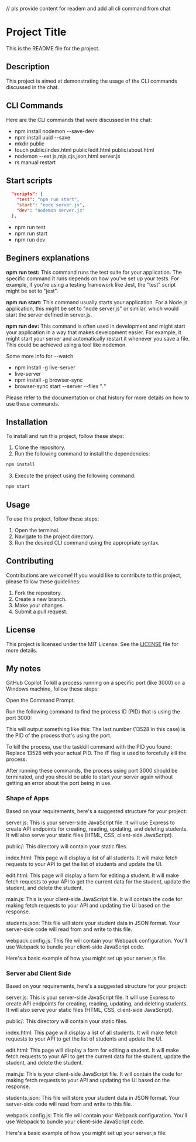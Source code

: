 // pls provide content for readem and add all cli command from chat 
# Project Title

This is the README file for the project.

## Description

This project is aimed at demonstrating the usage of the CLI commands discussed in the chat.

## CLI Commands

Here are the CLI commands that were discussed in the chat:

- npm install nodemon --save-dev
- npm install uuid --save
- mkdir public
- touch public/index.html public/edit.html public/about.html
- nodemon --ext js,mjs,cjs,json,html server.js
- rs manual restart

## Start scripts

```Json
  "scripts": {
    "test": "npm run start",
    "start": "node server.js",
    "dev": "nodemon server.js"
  },
```
- npm run test  
- npm run start
- npm run dev 

## Beginers explanations

**npm run test:** This command runs the test suite for your application. The specific command it runs depends on how you've set up your tests. For example, if you're using a testing framework like Jest, the "test" script might be set to "jest".

**npm run start:** This command usually starts your application. For a Node.js application, this might be set to "node server.js" or similar, which would start the server defined in server.js.

**npm run dev:** This command is often used in development and might start your application in a way that makes development easier. For example, it might start your server and automatically restart it whenever you save a file. This could be achieved using a tool like nodemon.

Some more info for --watch

- npm install -g live-server
- live-server
- npm install -g browser-sync
- browser-sync start --server --files "*.*"

Please refer to the documentation or chat history for more details on how to use these commands.

## Installation

To install and run this project, follow these steps:

1. Clone the repository.
2. Run the following command to install the dependencies:

  ```bash
  npm install
  ```

3. Execute the project using the following command:

  ```bash
  npm start
  ```

## Usage

To use this project, follow these steps:

1. Open the terminal.
2. Navigate to the project directory.
3. Run the desired CLI command using the appropriate syntax.

## Contributing

Contributions are welcome! If you would like to contribute to this project, please follow these guidelines:

1. Fork the repository.
2. Create a new branch.
3. Make your changes.
4. Submit a pull request.

## License

This project is licensed under the MIT License. See the [LICENSE](LICENSE) file for more details.

## My notes 

GitHub Copilot
To kill a process running on a specific port (like 3000) on a Windows machine, follow these steps:

Open the Command Prompt.

Run the following command to find the process ID (PID) that is using the port 3000:

This will output something like this:
The last number (13528 in this case) is the PID of the process that's using the port.

To kill the process, use the taskkill command with the PID you found:
Replace 13528 with your actual PID. The /F flag is used to forcefully kill the process.

After running these commands, the process using port 3000 should be terminated, and you should be able to start your server again without getting an error about the port being in use.


### Shape of Apps

Based on your requirements, here's a suggested structure for your project:

server.js: This is your server-side JavaScript file. It will use Express to create API endpoints for creating, reading, updating, and deleting students. It will also serve your static files (HTML, CSS, client-side JavaScript).

public/: This directory will contain your static files.

index.html: This page will display a list of all students. It will make fetch requests to your API to get the list of students and update the UI.

edit.html: This page will display a form for editing a student. It will make fetch requests to your API to get the current data for the student, update the student, and delete the student.

main.js: This is your client-side JavaScript file. It will contain the code for making fetch requests to your API and updating the UI based on the response.

students.json: This file will store your student data in JSON format. Your server-side code will read from and write to this file.

webpack.config.js: This file will contain your Webpack configuration. You'll use Webpack to bundle your client-side JavaScript code.

Here's a basic example of how you might set up your server.js file:

### Server abd Client Side

Based on your requirements, here's a suggested structure for your project:

server.js: This is your server-side JavaScript file. It will use Express to create API endpoints for creating, reading, updating, and deleting students. It will also serve your static files (HTML, CSS, client-side JavaScript).

public/: This directory will contain your static files.

index.html: This page will display a list of all students. It will make fetch requests to your API to get the list of students and update the UI.

edit.html: This page will display a form for editing a student. It will make fetch requests to your API to get the current data for the student, update the student, and delete the student.

main.js: This is your client-side JavaScript file. It will contain the code for making fetch requests to your API and updating the UI based on the response.

students.json: This file will store your student data in JSON format. Your server-side code will read from and write to this file.

webpack.config.js: This file will contain your Webpack configuration. You'll use Webpack to bundle your client-side JavaScript code.

Here's a basic example of how you might set up your server.js file:
